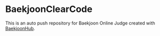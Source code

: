 # BaekjoonClearCode
This is an auto push repository for Baekjoon Online Judge created with [BaekjoonHub](https://github.com/BaekjoonHub/BaekjoonHub).
